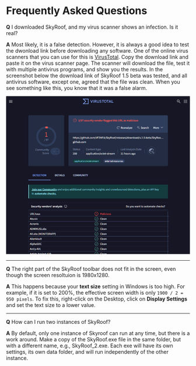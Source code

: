 # Frequently Asked Questions

**Q** I downloaded SkyRoof, and my virus scanner shows an infection. Is it real?

**A** Most likely, it is a false detection. However, it is always a good idea to test the dwonload link before downloading any software.
One of the online virus scanners that you can use for this is
[VirusTotal](https://www.virustotal.com/gui/home/url). Copy the download link and paste it on the virus scanner page. The scanner
will download the file, test it with multiple antivirus programs, and show you the results. In the screenshot below the download link
of SkyRoof 1.5 beta was tested, and all antivirus software, except one, agreed that the file was clean. When you see something like this,
you know that it was a false alarm.

![Virusyotal](../images/virus_total.png)

---

**Q** The right part of the SkyRoof toolbar does not fit in the screen, even though the screen resoltuion is 1980x1280.

**A** This happens because your **text size** setting in Windows is too high. For example, if it is set to 200%, the effective
screen width is only `1900 / 2 = 950 pixels`. To fix this, right-click on the Desktop, click on **Display Settings** and set the text size
to a lower value.

---

**Q** How can I run two instances of SkyRoof?

**A** By default, only one instance of Skyroof can run at any time, but there is a work around. Make a copy of the SkyRoof.exe file in the same folder, but with a different name, e.g., SkyRoof_2.exe. Each exe will have its own settings, its own data folder, and will run independently of the other instance.
